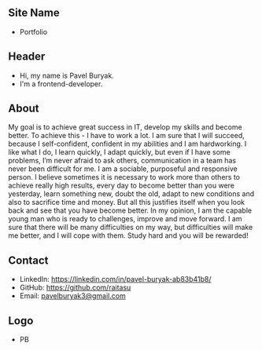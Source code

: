 ## Site Name
- Portfolio

## Header
- Hi, my name is Pavel Buryak. 
- I'm a frontend-developer.


## About
My goal is to achieve great success in IT, develop my skills and become better. To achieve this - I have to work a lot. I am sure that I will succeed, because I self-confident, confident in my abilities and I am hardworking. I like what I do, I learn quickly, I adapt quickly, but even if I have some problems, I’m never afraid to ask others, communication in a team has never been difficult for me. I am a sociable, purposeful and responsive person. I believe sometimes it is necessary to work more than others to achieve really high results, every day to become better than you were yesterday, learn something new, doubt the old, adapt to new conditions and also to sacrifice time and money. But all this justifies itself when you look back and see that you have become better. In my opinion, I am the capable young man who is ready to challenges, improve and move forward. I am sure that there will be many difficulties on my way, but difficulties will make me better, and I will cope with them. Study hard and you will be rewarded!
## Contact

- LinkedIn: https://linkedin.com/in/pavel-buryak-ab83b41b8/
- GitHub: https://github.com/raitasu
- Email: pavelburyak3@gmail.com

## Logo
- PB